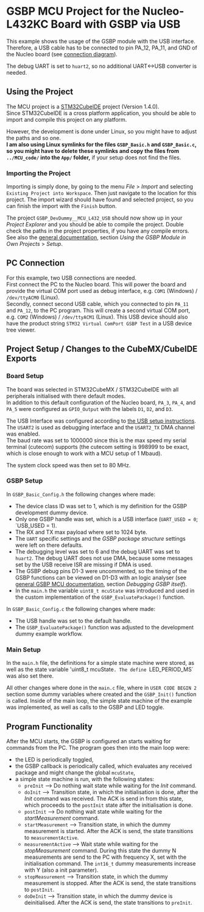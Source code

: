 # GSBP MCU Project for the Nucleo-L432KC Board with GSBP via USB

This example shows the usage of the GSBP module with the USB interface.  
Therefore, a USB cable has to be connected to pin PA_12, PA_11, and GND of the Nucleo board (see [connection diagram](./nucleo_l432kc_USB.png)).

The debug UART is set to `huart2`, so no additional UART<->USB converter is needed.


## Using the Project

The MCU project is a [STM32CubeIDE](https://www.st.com/en/development-tools/stm32cubeide.html) project (Version 1.4.0).  
Since STM32CubeIDE is a cross platform application, you should be able to import and compile this project on any platform.

However, the development is done under Linux, so you might have to adjust the paths and so one.  
__I am also using Linux symlinks for the files `GSBP_Basic.h` and `GSBP_Basic.c`, so you might have to delete these symlinks and copy the files from `../MCU_code/` into the `App/` folder,__ if your setup does not find the files.

### Importing the Project

Importing is simply done, by going to the menu _File_ > _Import_ and selecting `Existing Project into Workspace`. Then just navigate to the location for this project. The import wizard should have found and selected project, so you can finish the import with the `Finish` button.

The project `GSBP_DevDummy__MCU_L432_USB` should now show up in your _Project Explorer_ and you should be able to compile the project. Double check the paths in the project properties, if you have any compile errors. See also the [general documentation](../../MCU_code/readme.md), section _Using the GSBP Module in Own Projects_ > _Setup_.

## PC Connection

For this example, two USB connections are needed.  
First connect the PC to the Nucleo board. This will power the board and provide the virtual COM port used as debug interface, e.g. `COM1` (Windows) / `/dev/ttyACM0` (Linux).  
Secondly, connect second USB cable, which you connected to pin `PA_11` and `PA_12`, to the PC program. This will
create a second virtual COM port, e.g. `COM2` (Windows) / `/dev/ttyACM1` (Linux). This USB device should also have the product string `STM32 Virtual ComPort GSBP Test` in a USB device tree viewer.


## Project Setup / Changes to the CubeMX/CubeIDE Exports

### Board Setup

The board was selected in STM32CubeMX / STM32CubeIDE with all peripherals initialised with there default modes.  
In addition to this default configuration of the Nucleo board, `PA_3`, `PA_4`, and `PA_5` were configured as `GPIO_Output` with the labels `D1`, `D2`, and `D3`.

The USB Interface was configured according to [the USB setup instructions](../../MCU_code/readme_setup_STM_USB.md). 
The `USART2` is used as debugging interface and the `USART2_TX` DMA channel was enabled.  
The baud rate was set to 1000000 since this is the max speed my serial terminal (cutecom) supports (the cutecom setting is 998999 to be exact, which is close enough to work with a MCU setup of 1 Mbaud).

The system clock speed was then set to 80 MHz.

### GSBP Setup

In `GSBP_Basic_Config.h` the following changes where made:

* The device class ID was set to 1, which is my definition for the GSBP development dummy device.
* Only one GSBP handle was set, which is a USB interface (`UART_USED = 0`; `USB_USED = 1).
* The RX and TX max payload where set to 1024 byte.
* The `UART` specific settings and the _GSBP package structure_ settings were left on there defaults. 
* The debugging level was set to 6 and the debug UART was set to `huart2`. The debug UART does not use DMA, because some messages set by the USB receive ISR are missing if DMA is used.
* The GSBP debug pins D1-3 were uncommented, so the timing of the GSBP functions can be viewed on D1-D3 with an logic analyser (see [general GSBP MCU documentation](../../MCU_code/readme.md), section _Debugging GSBP itself_).
* In the `main.h` the variable `uint8_t mcuState` was introduced and used in the custom implementation of the `GSBP_EvaluatePackage()` function.

In `GSBP_Basic_Config.c` the following changes where made:

* The USB handle was set to the default handle.
* The `GSBP_EvaluatePackage()` function was adjusted to the development dummy example workflow.

### Main Setup

In the `main.h` file, the definitions for a simple state machine were stored, as well as the state variable 'uint8_t mcuState`. The define `LED_PERIOD_MS` was also set there.

All other changes where done in the `main.c` file, where in `USER CODE BEGIN 2` section some dummy variables where created and the `GSBP_Init()` function is called. Inside of the main loop, the simple state machine of the example was implemented, as well as calls to the GSBP and LED toggle.


## Program Functionality

After the MCU starts, the GSBP is configured an starts waiting for commands from the PC. The program goes then into the main loop were:

* the LED is periodically toggled,
* the GSBP callback is periodically called, which evaluates any received package and might change the global `mcuState`,
* a simple state machine is run, with the following states:
    * `preInit` --> Do nothing wait state while waiting for the _Init_ command.
	* `doInit` --> Transition state, in which the initialisation is done, after the _Init_ command was received. The ACK is send in from this state, which proceeds to the `postInit` state after the initialisation is done. 
	* `postInit` --> Do nothing wait state while waiting for the _startMeasurement_ command.
	* `startMeasurement` --> Transition state, in which the dummy measurement is started. After the ACK is send, the state transitions to `measurementActive`.
	* `measurementActive` -->  Wait state while waiting for the _stopMeasurement_ command. During this state the dummy N measurements are send to the PC with frequency X, set with the initialisation command. The `int16_t` dummy measurements increase with Y (also a init parameter).
	* `stopMeasurement` --> Transition state, in which the dummy measurement is stopped. After the ACK is send, the state transitions to `postInit`.
	* `doDeInit` --> Transition state, in which the dummy device is deinitialised. After the ACK is send, the state transitions to `preInit`.
